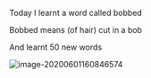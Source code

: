Today I learnt a word called bobbed

Bobbed means (of hair) cut in a bob

And learnt 50 new words

![image-20200601160846574](E:\github\ninagu2010.github.io\images\image-20200601160846574.png)